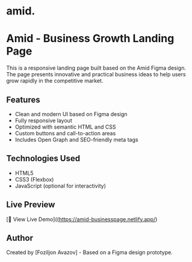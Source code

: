 # amid.
# Amid - Business Growth Landing Page

This is a responsive landing page built based on the Amid Figma design. The page presents innovative and practical business ideas to help users grow rapidly in the competitive market.

## Features

- Clean and modern UI based on Figma design
- Fully responsive layout
- Optimized with semantic HTML and CSS
- Custom buttons and call-to-action areas
- Includes Open Graph and SEO-friendly meta tags

## Technologies Used

- HTML5
- CSS3 (Flexbox)
- JavaScript (optional for interactivity)

## Live Preview

[🔗 View Live Demo]((https://amid-businesspage.netlify.app/)

## Author

Created by [Foziljon Avazov] - Based on a Figma design prototype.
